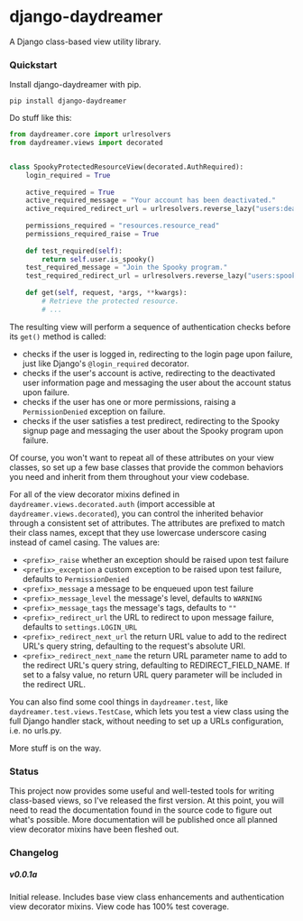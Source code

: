 django-daydreamer
=================

A Django class-based view utility library.

### Quickstart

Install django-daydreamer with pip.

```
pip install django-daydreamer
```

Do stuff like this:

```python
from daydreamer.core import urlresolvers
from daydreamer.views import decorated


class SpookyProtectedResourceView(decorated.AuthRequired):
    login_required = True
    
    active_required = True
    active_required_message = "Your account has been deactivated."
    active_required_redirect_url = urlresolvers.reverse_lazy("users:deactivated")
    
    permissions_required = "resources.resource_read"
    permissions_required_raise = True
    
    def test_required(self):
        return self.user.is_spooky()
    test_required_message = "Join the Spooky program."
    test_required_redirect_url = urlresolvers.reverse_lazy("users:spooky_signup")
    
    def get(self, request, *args, **kwargs):
        # Retrieve the protected resource.
        # ...
```

The resulting view will perform a sequence of authentication checks before its
`get()` method is called:

* checks if the user is logged in, redirecting to the login page upon
    failure, just like Django's `@login_required` decorator.
* checks if the user's account is active, redirecting to the deactivated
    user information page and messaging the user about the account status
    upon failure.
* checks if the user has one or more permissions, raising a
    `PermissionDenied` exception on failure.
* checks if the user satisfies a test predirect, redirecting to the
    Spooky signup page and messaging the user about the
    Spooky program upon failure.

Of course, you won't want to repeat all of these attributes on your view
classes, so set up a few base classes that provide the common behaviors you
need and inherit from them throughout your view codebase.

For all of the view decorator mixins defined in
`daydreamer.views.decorated.auth` (import accessible at
`daydreamer.views.decorated`), you can control the inherited behavior through
a consistent set of attributes. The attributes are prefixed to match their
class names, except that they use lowercase underscore casing instead of 
camel casing. The values are:

* `<prefix>_raise` whether an exception should be raised upon test failure
* `<prefix>_exception` a custom exception to be raised upon test failure,
    defaults to `PermissionDenied`
* `<prefix>_message` a message to be enqueued upon test failure
* `<prefix>_message_level` the message's level, defaults to `WARNING`
* `<prefix>_message_tags` the message's tags, defaults to `""`
* `<prefix>_redirect_url` the URL to redirect to upon message failure,
    defaults to `settings.LOGIN_URL`
* `<prefix>_redirect_next_url` the return URL value to add to the redirect
    URL's query string, defaulting to the request's absolute URI.
* `<prefix>_redirect_next_name` the return URL parameter name to add to the
    redirect URL's query string, defaulting to REDIRECT_FIELD_NAME. If set to
    a falsy value, no return URL query parameter will be included in the
    redirect URL.

You can also find some cool things in `daydreamer.test`, like
`daydreamer.test.views.TestCase`, which lets you test a view class using the
full Django handler stack, without needing to set up a URLs configuration,
i.e. no urls.py.

More stuff is on the way.

### Status

This project now provides some useful and well-tested tools for writing
class-based views, so I've released the first version. At this point, you will
need to read the documentation found in the source code to figure out what's
possible. More documentation will be published once all planned view decorator
mixins have been fleshed out.

### Changelog

##### v0.0.1a

Initial release. Includes base view class enhancements and authentication view decorator mixins. View code has 100% test coverage.